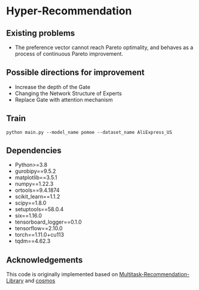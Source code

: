 # Hyper-Recommendation

## Existing problems
- The preference vector cannot reach Pareto optimality, and behaves as a process of continuous Pareto improvement.

## Possible directions for improvement
- Increase the depth of the Gate
- Changing the Network Structure of Experts
- Replace Gate with attention mechanism

## Train

```
python main.py --model_name pomoe --dataset_name AliExpress_US
```

## Dependencies

- Python>=3.8
- gurobipy==9.5.2
- matplotlib==3.5.1
- numpy==1.22.3
- ortools==9.4.1874
- scikit_learn==1.1.2
- scipy==1.8.0
- setuptools==58.0.4
- six==1.16.0
- tensorboard_logger==0.1.0
- tensorflow==2.10.0
- torch==1.11.0+cu113
- tqdm==4.62.3

## Acknowledgements
This code is originally implemented based on [Multitask-Recommendation-Library](https://github.com/easezyc/Multitask-Recommendation-Library) and [cosmos](https://github.com/ruchtem/cosmos/blob/c198830d50575065f0dd31f8fcd5390b720bab98/multi_objective/methods/pareto_hypernet/phn_wrappers.py)
